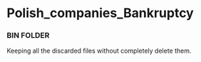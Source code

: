 # Polish_companies_Bankruptcy

### BIN FOLDER

Keeping all the discarded files without completely delete them.